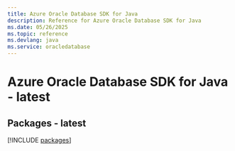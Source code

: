 ```yaml
---
title: Azure Oracle Database SDK for Java
description: Reference for Azure Oracle Database SDK for Java
ms.date: 05/26/2025
ms.topic: reference
ms.devlang: java
ms.service: oracledatabase
---
```

# Azure Oracle Database SDK for Java - latest
## Packages - latest
[!INCLUDE [packages](oracle-database-index.md)]